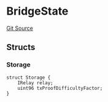 # BridgeState
[Git Source](https://github.com/bob-collective/bob/blob/8c3fe55e3293351a02cff493e52a7ca562403658/src/bridge/BridgeState.sol)


## Structs
### Storage

```solidity
struct Storage {
    IRelay relay;
    uint96 txProofDifficultyFactor;
}
```

